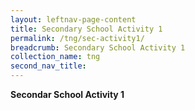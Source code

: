 ```yaml
---
layout: leftnav-page-content
title: Secondary School Activity 1
permalink: /tng/sec-activity1/
breadcrumb: Secondary School Activity 1
collection_name: tng
second_nav_title: 
---
```


**Secondar School Activity 1**